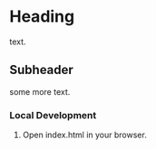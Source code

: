# Heading

text.

## Subheader

some more text.

### Local Development 

1. Open index.html in your browser.